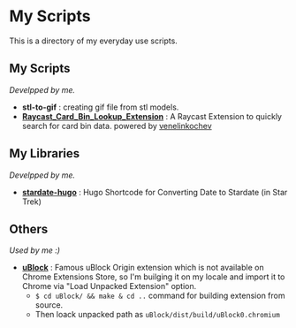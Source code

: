 # My Scripts

This is a directory of my everyday use scripts.

## My Scripts

*Develpped by me.*

- **stl-to-gif** : creating gif file from stl models. 
- [**Raycast_Card_Bin_Lookup_Extension**](https://github.com/imesut/Raycast_Card_Bin_Lookup_Extension) : A Raycast Extension to quickly search for card bin data. powered by [venelinkochev](https://github.com/venelinkochev/bin-list-data)


## My Libraries

*Develpped by me.*

- [**stardate-hugo**](https://github.com/imesut/stardate-hugo) : Hugo Shortcode for Converting Date to Stardate (in Star Trek)


## Others

*Used by me :)*

- [**uBlock**](https://github.com/gorhill/uBlock) : Famous uBlock Origin extension which is not available on Chrome Extensions Store, so I'm builging it on my locale and import it to Chrome via "Load Unpacked Extension" option.
  - `$ cd uBlock/ && make & cd ..` command for building extension from source.
  - Then loack unpacked path as `uBlock/dist/build/uBlock0.chromium`